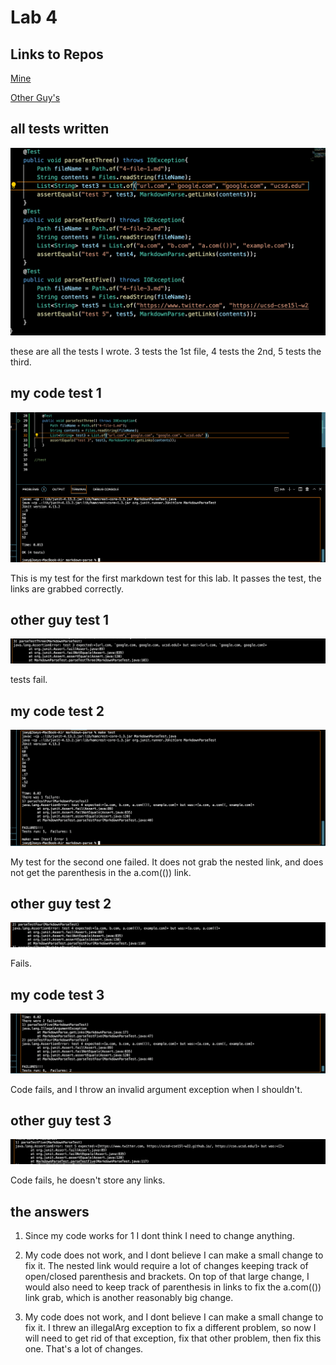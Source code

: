 # Lab 4

## Links to Repos

[Mine](https://joeyedmo.github.com/markdown-parse)

[Other Guy's](https://github.com/BenX-64/markdown-parse)



## all tests written


![Image](picturesFour/all.png)

these are all the tests I wrote. 3 tests the 1st file, 4 tests the 2nd, 5 tests the third.

## my code test 1

![Image](picturesFour/onepasses.png)

This is my test for the first markdown test for this lab. It passes the test, the links are grabbed correctly.

## other guy test 1

![Image](picturesFour/oneFailsOther.png)

tests fail.


## my code test 2

![Image](picturesFour/twoFails.png)

My test for the second one failed. It does not grab the nested link, and does not get the parenthesis in the a.com(()) link.

## other guy test 2

![Image](picturesFour/twoFailsOther.png)

Fails.

## my code test 3

![Image](picturesFour/threeFails.png)

Code fails, and I throw an invalid argument exception when I shouldn't.



## other guy test 3

![Image](picturesFour/threeFailsOther.png)

Code fails, he doesn't store any links.

## the answers

1. Since my code works for 1 I dont think I need to change anything.

2. My code does not work, and I dont believe I can make a small change to fix it. The nested link would require a lot of changes keeping track of open/closed parenthesis and brackets. On top of that large change, I would also need to keep track of parenthesis in links to fix the a.com(()) link grab, which is another reasonably big change.

3. My code does not work, and I dont believe I can make a small change to fix it. I threw an illegalArg exception to fix a different problem, so now I will need to get rid of that exception, fix that other problem, then fix this one. That's a lot of changes.